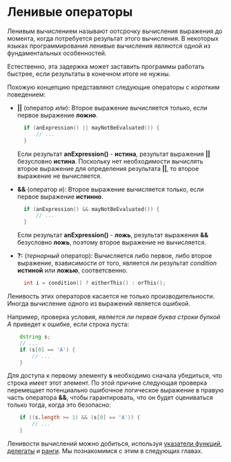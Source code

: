# Ленивые операторы

Ленивым вычислением называют oотсрочку вычисления выражения до момента,
когда потребуется результат этого вычисления.  В некоторых языках
программирования ленивые вычисления являются одной из фундаментальных
особенностей.

Естественно, эта задержка может заставить программы работать быстрее, если 
результаты в конечном итоге не нужны.

Похожую концепцию представляют следующие операторы с _коротким_ поведением:

- **||** (оператор _или_): Второе выражение вычисляется только, если первое 
  выражение **ложно**.

  ```D
    if (anExpression() || mayNotBeEvaluated()) {
        // ...
    }
  ```

  Если результат **anExpression()** - **истина**, результат выражения **||**
  безусловно **истина**.  Поскольку нет необходимости вычислять второе
  выражение для определения результата **||**, то второе выражение не 
  вычисляется.

- **&&** (оператор _и_): Второе выражение вычисляется только, если первое 
  выражение **истинно**. 

  ```D
    if (anExpression() && mayNotBeEvaluated()) {
        // ...
    }
  ```

  Если результат **anExpression()** - **ложь**, результат выражения **&&**
  безусловно **ложь**, поэтому второе выражение не вычисляется.

- **?:** (_тернарный_ оператор): Вычисляется либо первое, либо второе
  выражение, взависимости от того, является ли результат _condition_
  **истиной** или **ложью**, соответсвенно.

  ```D
    int i = condition() ? eitherThis() : orThis();
  ```

Ленивость этих операторов касается не только производительности. Иногда
вычисление одного из выражений является ошибкой.

Например, проверка условия, _является ли первая буква строки булкой А_ 
приведет к ошибке, если строка пуста:

```D
    dstring s;
    // ...
    if (s[0] == 'A') {
        // ...
    }
```

Для доступа к первому элементу **s** необходимо сначала убедиться, что строка
имеет этот элемент. По этой причине следующая проверка перемещает потенциально
ошибочное логическое выражение в правую часть оператора **&&**, чтобы 
гарантировать, что он будет оцениваться только тогда, когда это безопасно:

```D
    if ((s.length >= 1) && (s[0] == 'A')) {
        // ...
    }
```

Ленивости вычислений можно добиться, используя [указатели функций, делегаты](lambda.html)
и [ранги](ranges.html). Мы познакомимся с этим в следующих главах.
